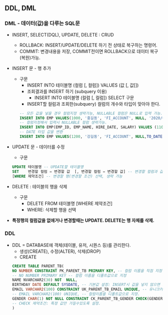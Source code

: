 ## DDL, DML
### DML - 데이터(값)을 다루는 SQL문
- INSERT, SELECT(DQL), UPDATE, DELETE : CRUD
	- ROLLBACK: INSERT/UPDATE/DELETE 하기 전 상태로 복구하는 명령어.
	- COMMIT: 변경내용을 저장, COMMIT전이면 ROLLBACK으로 데이터 복구(복원)가능.
- INSERT 문 - 행 추가
	- 구문
		- INSERT INTO 테이블명 (컬럼 [, 컬럼]) VALUES (값 [, 값[])
		- 조회결과를 INSERT 하기 (subquery 이용)
			- INSERT INTO 테이블명 (컬럼 [, 컬럼])  SELECT 구문
		- INSERT할 컬럼과 조회한(subquery) 컬럼의 개수와 타입이 맞아야 한다.
		```SQL
		-- 모든 값을 넣을 경우 컬럼지정 생략가능, NULLABLE 컬럼은 NULL로 입력 가능.
		INSERT INTO EMP VALUES(1000, '홍길동', 'FI_ACCOUNT', NULL, '2020/01/02', 7000, NULL, 10);
		-- 컬럼지정해서 입력시 NULLABLE 컬럼 생략가능.
		INSERT INTO EMP(EMP_ID, EMP_NAME, HIRE_DATE, SALARY) VALUES (1100, '이순신', '2000/01/05', 6000);
		-- DATE 타입 값을 변환
		INSERT INTO EMP VALUES(1200, '강길동', 'FI_ACCOUNT', NULL,TO_DATE('2020/01', 'YYYY/MM'), 7000, NULL, 10);
		```
- UPDATE 문 - 데이터를 수정
	- 구문
	```SQL
	UPDATE 테이블명 -- UPDATE할 테이블명
	SET    변경할 컬럼 = 변경할 값  [, 변경할 컬럼 = 변경할 값] -- 변경할 컬럼과 값 지정
	[WHERE 제약조건] -- 변경할 행(변경할 조건) 선택, 생략 가능
	```
- DELETE : 테이블의 행을 삭제
	- 구문 
		- DELETE FROM 테이블명 [WHERE 제약조건]
		- WHERE: 삭제할 행을 선택

- **특정행의 컬럼값을 없애거나 변경할때는 UPDATE. DELETE는 행 자체를 삭제.**

### DDL
- DDL = DATABASE에 객체(테이블, 유저, 시퀀스 등)를 관리한다.
	- 생성(CREATE), 수정(ALTER), 삭제(DROP)
	- CREATE
	```SQL
	CREATE TABLE PARENT_TB(
    NO NUMBER CONSTRAINT PK_PARENT_TB PRIMARY KEY, -- 컬럼 이름을 직점 지정 
    -- NO NUMBER PRIMARY KEY -- 컬럼 이름을 디폴트값으로 지정
    NAME NVARCHAR2(30) NOT  NULL,
    BIRTHDAY DATE DEFAULT SYSDATE, -- 기본값 설정: INSERT시 값을 넣지 않으면 기본값(SYSDATE)으로.
    EMAIL VARCHAR2(100) CONSTRAINT UK_PARENT_TB_EMAIL UNIQUE, -- 유니크키(중복된 값이 들어갈수없다, null제외) 설정시 컬럼이름 지정.
    -- EMAIL VARCHAR2(100) UNIQUE, -- 컬럼이름을 디폴트값으로 지정.
    GENDER CHAR(1) NOT NULL CONSTRAINT CK_PARENT_TB_GENDER CHECK(GENDER IN ('M','F'))
    -- CHECK 제약조건: 특정 값만 가질수있도록 설정.
	)
	```